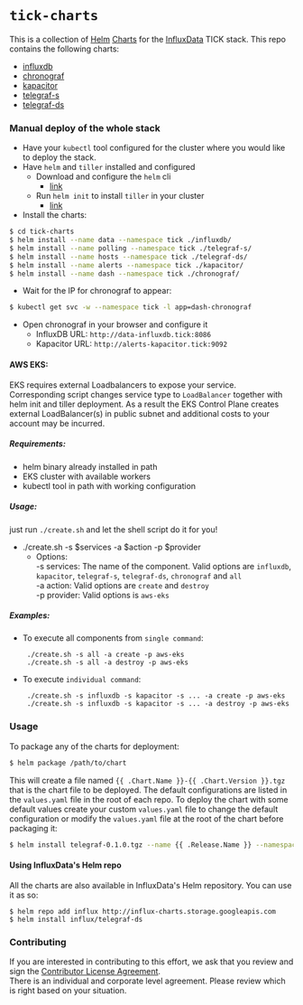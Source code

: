 # `tick-charts`

This is a collection of [Helm](https://github.com/kubernetes/helm) [Charts](https://github.com/kubernetes/charts) for the [InfluxData](https://influxdata.com/time-series-platform) TICK stack. This repo contains the following charts:

- [influxdb](/influxdb/README.md)
- [chronograf](/chronograf/README.md)
- [kapacitor](/kapacitor/README.md)
- [telegraf-s](/telegraf-s/README.md)
- [telegraf-ds](/telegraf-ds/README.md)

### Manual deploy of the whole stack

- Have your `kubectl` tool configured for the cluster where you would like to deploy the stack.
- Have `helm` and `tiller` installed and configured
  - Download and configure the `helm` cli
    * [link](https://github.com/kubernetes/helm/blob/master/docs/install.md)
  - Run `helm init` to install `tiller` in your cluster
    * [link](https://github.com/kubernetes/helm/blob/master/docs/install.md#installing-tiller)
- Install the charts:
```bash
$ cd tick-charts
$ helm install --name data --namespace tick ./influxdb/
$ helm install --name polling --namespace tick ./telegraf-s/
$ helm install --name hosts --namespace tick ./telegraf-ds/
$ helm install --name alerts --namespace tick ./kapacitor/
$ helm install --name dash --namespace tick ./chronograf/
```
- Wait for the IP for chronograf to appear:
```bash
$ kubectl get svc -w --namespace tick -l app=dash-chronograf
```
- Open chronograf in your browser and configure it
  - InfluxDB URL: `http://data-influxdb.tick:8086`
  - Kapacitor URL: `http://alerts-kapacitor.tick:9092`
  

#### AWS EKS:

EKS requires external Loadbalancers to expose your service. Corresponding script changes service type to `LoadBalancer` 
together with helm init and tiller deployment.
As a result the EKS Control Plane creates external LoadBalancer(s) in public subnet and additional costs 
to your account may be incurred.

##### Requirements:
 - helm binary already installed in path
 - EKS cluster with available workers
 - kubectl tool in path with working configuration

##### Usage:
just run `./create.sh` and let the shell script do it for you! 

- ./create.sh -s $services -a $action -p $provider
  - Options:   
    -s services:  The name of the component. 
    Valid options are `influxdb`, `kapacitor`, `telegraf-s`, `telegraf-ds`, `chronograf` and `all`   
    -a action: Valid options are `create` and `destroy`   
    -p provider: Valid options is `aws-eks`
    
##### Examples:
 - To execute all components from `single command`:

    	./create.sh -s all -a create -p aws-eks
    	./create.sh -s all -a destroy -p aws-eks
        
 - To execute `individual command`:
 
        ./create.sh -s influxdb -s kapacitor -s ... -a create -p aws-eks
        ./create.sh -s influxdb -s kapacitor -s ... -a destroy -p aws-eks
      
### Usage

To package any of the charts for deployment:

```bash
$ helm package /path/to/chart
```

This will create a file named `{{ .Chart.Name }}-{{ .Chart.Version }}.tgz` that is the chart file to be deployed. The default configurations are listed in the `values.yaml` file in the root of each repo. To deploy the chart with some default values create your custom `values.yaml` file to change the default configuration or modify the `values.yaml` file at the root of the chart before packaging it:

```bash
$ helm install telegraf-0.1.0.tgz --name {{ .Release.Name }} --namespace {{ .Release.Namespace }} --values /path/to/my_values.yaml
```

#### Using InfluxData's Helm repo

All the charts are also available in InfluxData's Helm repository. You can use it as so:

```
$ helm repo add influx http://influx-charts.storage.googleapis.com
$ helm install influx/telegraf-ds
```

### Contributing

If you are interested in contributing to this effort, we ask that you review and sign the [Contributor License Agreement](https://www.influxdata.com/legal/).  
There is an individual and corporate level agreement.  Please review which is right based on your situation.
